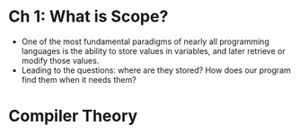 # Ch 1: What is Scope?
- One of the most fundamental paradigms of nearly all programming languages is the ability to store values in variables, and later retrieve or modify those values.
- Leading to the questions: where are they stored? How does our program find them when it needs them?

# Compiler Theory
